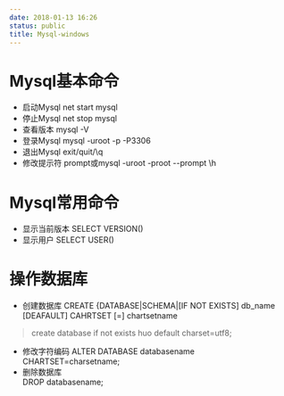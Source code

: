 ```yaml
---
date: 2018-01-13 16:26
status: public
title: Mysql-windows
---
```


# Mysql基本命令
* 启动Mysql net start mysql
* 停止Mysql net stop mysql
* 查看版本 mysql -V
* 登录Mysql mysql -uroot -p -P3306
* 退出Mysql exit/quit/\q
* 修改提示符 prompt或mysql -uroot -proot --prompt \h  
# Mysql常用命令  
* 显示当前版本 SELECT VERSION()  
* 显示用户 SELECT USER()  
# 操作数据库  
* 创建数据库 CREATE {DATABASE|SCHEMA|[IF NOT EXISTS]
db_name [DEAFAULT] CAHRTSET [=] chartsetname  
> create database if not exists huo default charset=utf8;
* 修改字符编码
ALTER DATABASE databasename CHARTSET=charsetname;  
* 删除数据库  
DROP databasename;  
